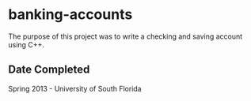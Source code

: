# banking-accounts
The purpose of this project was to write a checking and saving account using C++. 

## Date Completed
Spring 2013 - University of South Florida
